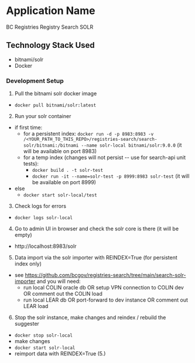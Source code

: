 # Application Name

BC Registries Registry Search SOLR

## Technology Stack Used

- bitnami/solr
- Docker

### Development Setup

1. Pull the bitnami solr docker image

- `docker pull bitnami/solr:latest`

2. Run your solr container

- if first time:
  - for a persistent index: `docker run -d -p 8983:8983 -v /<YOUR_PATH_TO_THIS_REPO>/registries-search/search-solr/bitnami:/bitnami --name solr-local bitnami/solr:9.0.0` (it will be available on port 8983)
  - for a temp index (changes will not persist -- use for search-api unit tests):
    - `docker build . -t solr-test`
    - `docker run -it --name=solr-test -p 8999:8983 solr-test` (it will be available on port 8999)
- else
  - `docker start solr-local/test`

3. Check logs for errors

- `docker logs solr-local`

4. Go to admin UI in browser and check the solr core is there (it will be empty)

- http://localhost:8983/solr

5. Data import via the solr importer with REINDEX=True (for persistent index only)

- see https://github.com/bcgov/registries-search/tree/main/search-solr-importer and you will need:
  - run local COLIN oracle db OR setup VPN connection to COLIN dev OR comment out the COLIN load
  - run local LEAR db OR port-forward to dev instance OR comment out LEAR load

6. Stop the solr instance, make changes and reindex / rebuild the suggester

- `docker stop solr-local`
- make changes
- `docker start solr-local`
- reimport data with REINDEX=True (5.)
